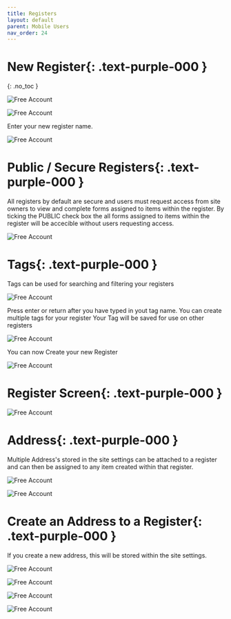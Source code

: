 ```yaml
---
title: Registers
layout: default
parent: Mobile Users
nav_order: 24
---
```

<html>
<head>
<style>
.button {
  padding: 5px 12px;
  text-align: center;
  text-decoration: none;
  display: inline-block;
  font-size: 12px;
  margin: 4px 2px;
  cursor: pointer; }
.button1 {background-color: #000000;} /* Black */
.button2 {background-color: white;}
.button3 {background-color: red;}
.button4 {background-color: #4338CA;} /* MrQR Purple */
.button5 {background-color: white;}
.button1 {color: white;}
.button2 {color: black;}
.button3 {color: white;}
.button4 {color: white;}
.button5 {color: black;}
.button1 {border: none;}
.button2 {border: 1px solid grey}
.button3 {border: none;}
.button4 {border: none;}
.button5 {border: 1px;}  /* MrQR Purple */
.button5 {border-color: #4338CA;}  /* MrQR Purple */ 
.button1 {border-radius: 5px;}
.button2 {border-radius: 5px;}
.button3 {border-radius: 12px;}
.button4 {border-radius: 12px;}
.button5 {border-radius: 12px;}
  
</style>
</head>
</html>

# **New Register**{: .text-purple-000 }
{: .no_toc }

![Free Account](/update/Images/Register_New.png "Profile")

![Free Account](/update/Images/Register_New_01.png "Profile")

Enter your new register name.

![Free Account](/update/Images/Register_New_02.png "Profile")


# **Public / Secure Registers**{: .text-purple-000 }
All registers by default are secure and users must request access from site owners to view and complete forms assigned to items within the register.
By ticking the PUBLIC check box the all forms assigned to items within the register will be accecible without users requesting access.

![Free Account](/update/Images/Register_New_03.png "Profile")


# **Tags**{: .text-purple-000 }

Tags can be used for searching and filtering your registers 

![Free Account](/update/Images/Register_New_04.png "Profile")

Press enter or return after you have typed in yout tag name.
You can create multiple tags for your register
Your Tag will be saved for use on other registers

![Free Account](/update/Images/Register_New_07.png "Profile")

You can now Create your new Register

![Free Account](/update/Images/Register_New_06.png "Profile")

# **Register Screen**{: .text-purple-000 }

![Free Account](/update/Images/Register_New_08.png "Profile")

# **Address**{: .text-purple-000 }

Multiple Address's stored in the site settings can be attached to a register and can then be assigned to any item created within that register.

![Free Account](/update/Images/Register_New_09.png "Profile")

![Free Account](/update/Images/Register_New_10.png "Profile")

# **Create an Address to a Register**{: .text-purple-000 }
If you create a new address, this will be stored within the site settings.

![Free Account](/update/Images/Register_New_11.png "Profile")

![Free Account](/update/Images/Register_New_12.png "Profile")

![Free Account](/update/Images/Register_New_13.png "Profile")

![Free Account](/update/Images/Register_New_14.png "Profile")
